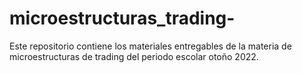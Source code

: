 # microestructuras_trading-
Este repositorio contiene los materiales entregables de la materia de microestructuras de trading del periodo escolar otoño 2022.
